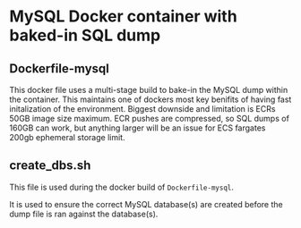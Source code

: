 # MySQL Docker container with baked-in SQL dump


## Dockerfile-mysql

This docker file uses a multi-stage build to bake-in the MySQL dump within the container.
This maintains one of dockers most key benifits of having fast initalization of the environment. Biggest downside and limitation is ECRs 50GB image size maximum. ECR pushes are compressed, so SQL dumps of 160GB can work, but anything larger will be an issue for ECS fargates 200gb ephemeral storage limit.

## create_dbs.sh
This file is used during the docker build of `Dockerfile-mysql`.

It is used to ensure the correct MySQL database(s) are created before the dump file is ran against the database(s).